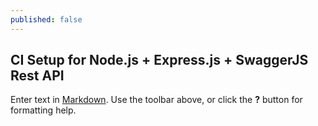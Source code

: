 ```yaml
---
published: false
---
```


## CI Setup for Node.js + Express.js + SwaggerJS Rest API

Enter text in [Markdown](http://daringfireball.net/projects/markdown/). Use the toolbar above, or click the **?** button for formatting help.
